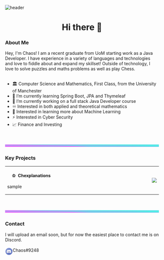 ![header](https://capsule-render.vercel.app/api?type=waving&color=gradient&customColorList=7)
<h1 align="center"> Hi there 👋</h1>
<h3>About Me</h3>
Hey, I'm Chaos! I am a recent graduate from UoM starting work as a Java Developer. I have experience in a variety of languages and technologies and love to fiddle about and expand my skillset! Outside of technology, I love to solve puzzles and maths problems as well as play Chess.
<br/><br/>


- 🏛️ Computer Science and Mathematics, First Class, from the University of Manchester
- 🌱 I’m currently learning Spring Boot, JPA and Thymeleaf 
- 🔭 I’m currently working on a full stack Java Developer course
- ♾️ Interested in both applied and theoretical mathematics
- 🧠 Interested in learning more about Machine Learning 
- ⚡ Interested in Cyber Security 
- 📈 Finance and Investing

<br/>

![alt text](https://github.com/ChaosXYZ/ChaosXYZ/blob/main/divider.png?raw=true)

<h3>Key Projects</h3>
  <table  >
 <tr>
  


  <td width="65%" align = "left">

   <h4>  &nbsp; &nbsp; <b> ♔ </b> &nbsp;Chexplanations</h4>

   
<!-- BLOG-POST-LIST:START -->
sample
<!-- BLOG-POST-LIST:END -->

  </td>
  
  <td width="600px">
   
   
<img src="https://github.com/ChaosXYZ/ChaosXYZ/blob/main/separator.png?raw=true" align="right"/> 
   
  </td>
  
 </tr>
 </table>
<br/>

![alt text](https://github.com/ChaosXYZ/ChaosXYZ/blob/main/divider.png?raw=true)

<h3>Contact</h3>
I will upload an email soon, but for now the easiest place to contact me is on Discord. 
<br/>
<br/>
<img src="https://github.com/ChaosXYZ/ChaosXYZ/blob/main/discord.png?raw=true" align="left" width=25 /> Chaos#9248


<!--
**ChaosXYZ/ChaosXYZ** is a ✨ _special_ ✨ repository because its `README.md` (this file) appears on your GitHub profile.

Here are some ideas to get you started:

- 🔭 I’m currently working on ...
- 🌱 I’m currently learning ...
- 👯 I’m looking to collaborate on ...
- 🤔 I’m looking for help with ...
- 💬 Ask me about ...
- 📫 How to reach me: ...
- 😄 Pronouns: ...
- ⚡ Fun fact: ...
-->
